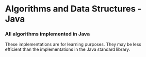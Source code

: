 # Algorithms and Data Structures - Java

### All algorithms implemented in Java

These implementations are for learning purposes. They may be less efficient than the implementations in the Java standard library.
